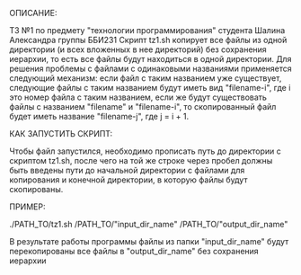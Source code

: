 ОПИСАНИЕ:

ТЗ №1 по предмету "технологии программирования" студента Шалина Александра группы ББИ231
Скрипт tz1.sh копирует все файлы из одной директории (и всех вложенных в нее директорий)
без сохранения иерархии, то есть все файлы будут находиться в одной директории. Для решения
проблемы с файлами с одинаковыми названиями применяется следующий механизм: если файл с таким
названием уже существует, следующие файлы с таким названием будут иметь вид "filename-i", где i
это номер файла с таким названием, если же будут существовать файлы с названием "filename" и 
"filename-i", то скопированный файл будет иметь название "filename-j", где j = i + 1.

КАК ЗАПУСТИТЬ СКРИПТ:

Чтобы файл запустился, необходимо прописать путь до директории с скриптом tz1.sh, после чего
на той же строке через пробел должны быть введены пути до начальной директории с файлами для копирования
и конечной директории, в которую файлы будут скопированы. 

ПРИМЕР:

./PATH_TO/tz1.sh /PATH_TO/"input_dir_name" /PATH_TO/"output_dir_name"

В результате работы программы файлы из папки "input_dir_name" будут перекопированы все файлы
в "output_dir_name" без сохранения иерархии
